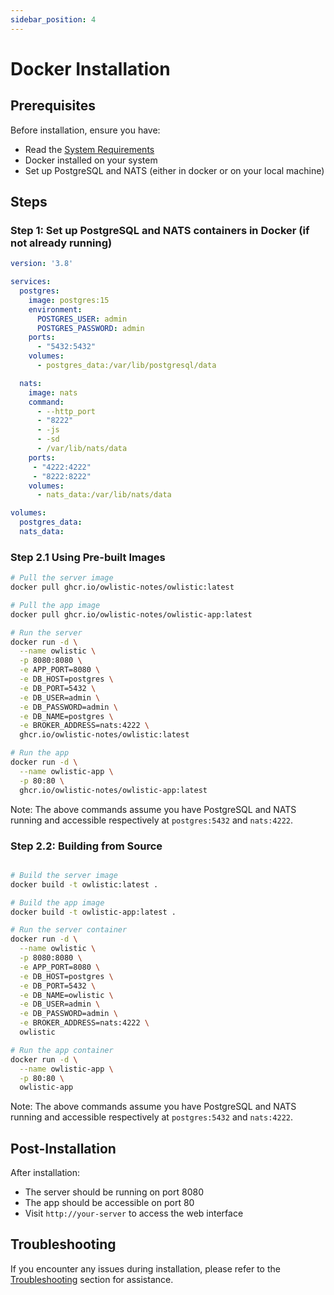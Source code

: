```yaml
---
sidebar_position: 4
---
```


# Docker Installation

## Prerequisites

Before installation, ensure you have:

- Read the [System Requirements](system-requirements.md)
- Docker installed on your system
- Set up PostgreSQL and NATS (either in docker or on your local machine)

## Steps

### Step 1: Set up PostgreSQL and NATS containers in Docker (if not already running)

```yaml
version: '3.8'

services:
  postgres:
    image: postgres:15
    environment:
      POSTGRES_USER: admin
      POSTGRES_PASSWORD: admin
    ports:
      - "5432:5432"
    volumes:
      - postgres_data:/var/lib/postgresql/data

  nats:
    image: nats
    command:
      - --http_port
      - "8222"
      - -js
      - -sd
      - /var/lib/nats/data
    ports:
     - "4222:4222"
     - "8222:8222"
    volumes:
      - nats_data:/var/lib/nats/data

volumes:
  postgres_data:
  nats_data:
```

### Step 2.1 Using Pre-built Images

```bash
# Pull the server image
docker pull ghcr.io/owlistic-notes/owlistic:latest

# Pull the app image
docker pull ghcr.io/owlistic-notes/owlistic-app:latest
```

```bash
# Run the server
docker run -d \
  --name owlistic \
  -p 8080:8080 \
  -e APP_PORT=8080 \
  -e DB_HOST=postgres \
  -e DB_PORT=5432 \
  -e DB_USER=admin \
  -e DB_PASSWORD=admin \
  -e DB_NAME=postgres \
  -e BROKER_ADDRESS=nats:4222 \
  ghcr.io/owlistic-notes/owlistic:latest

# Run the app
docker run -d \
  --name owlistic-app \
  -p 80:80 \
  ghcr.io/owlistic-notes/owlistic-app:latest
```

Note: The above commands assume you have PostgreSQL and NATS running and accessible respectively at `postgres:5432` and `nats:4222`.

### Step 2.2: Building from Source

```bash

# Build the server image
docker build -t owlistic:latest .

# Build the app image
docker build -t owlistic-app:latest .

# Run the server container
docker run -d \
  --name owlistic \
  -p 8080:8080 \
  -e APP_PORT=8080 \
  -e DB_HOST=postgres \
  -e DB_PORT=5432 \
  -e DB_NAME=owlistic \
  -e DB_USER=admin \
  -e DB_PASSWORD=admin \
  -e BROKER_ADDRESS=nats:4222 \
  owlistic

# Run the app container
docker run -d \
  --name owlistic-app \
  -p 80:80 \
  owlistic-app
```

Note: The above commands assume you have PostgreSQL and NATS running and accessible respectively at `postgres:5432` and `nats:4222`.

## Post-Installation

After installation:
- The server should be running on port 8080
- The app should be accessible on port 80
- Visit `http://your-server` to access the web interface

## Troubleshooting

If you encounter any issues during installation, please refer to the [Troubleshooting](../troubleshooting/common-issues.md) section for assistance.
